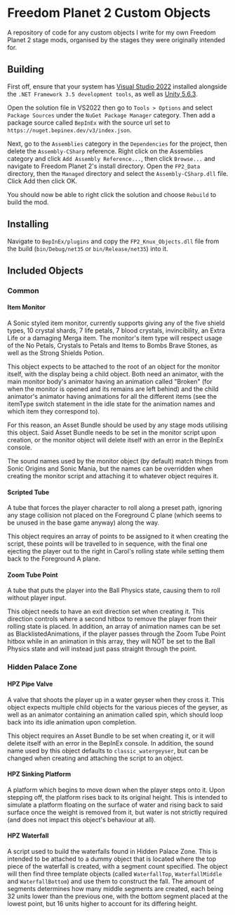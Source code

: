 # Freedom Planet 2 Custom Objects

A repository of code for any custom objects I write for my own Freedom Planet 2 stage mods, organised by the stages they were originally intended for.

## Building

First off, ensure that your system has [Visual Studio 2022](https://visualstudio.microsoft.com/) installed alongside the `.NET Framework 3.5 development tools`, as well as [Unity 5.6.3](https://unity.com/releases/editor/whats-new/5.6.3#installs).

Open the solution file in VS2022 then go to `Tools > Options` and select `Package Sources` under the `NuGet Package Manager` category. Then add a package source called `BepInEx` with the source url set to `https://nuget.bepinex.dev/v3/index.json`.

Next, go to the `Assemblies` category in the `Dependencies` for the project, then delete the `Assembly-CSharp` reference. Right click on the Assemblies category and click `Add Assembly Reference...`, then click `Browse...` and navigate to Freedom Planet 2's install directory. Open the `FP2_Data` directory, then the `Managed` directory and select the `Assembly-CSharp.dll` file. Click Add then click OK.

You should now be able to right click the solution and choose `Rebuild` to build the mod.

## Installing

Navigate to `BepInEx/plugins` and copy the `FP2_Knux_Objects.dll` file from the build (`bin/Debug/net35` or `bin/Release/net35`) into it.

## Included Objects

### Common

#### Item Monitor

A Sonic styled item monitor, currently supports giving any of the five shield types, 10 crystal shards, 7 life petals, 7 blood crystals, invincibility, an Extra Life or a damaging Merga item. The monitor's item type will respect usage of the No Petals, Crystals to Petals and Items to Bombs Brave Stones, as well as the Strong Shields Potion.

This object expects to be attached to the root of an object for the monitor itself, with the display being a child object. Both need an animator, with the main monitor body's animator having an animation called "Broken" (for when the monitor is opened and its remains are left behind) and the child animator's animator having animations for all the different items (see the itemType switch statement in the idle state for the animation names and which item they correspond to).

For this reason, an Asset Bundle should be used by any stage mods utilising this object. Said Asset Bundle needs to be set in the monitor script upon creation, or the monitor object will delete itself with an error in the BepInEx console.

The sound names used by the monitor object (by default) match things from Sonic Origins and Sonic Mania, but the names can be overridden when creating the monitor script and attaching it to whatever object requires it.

#### Scripted Tube

A tube that forces the player character to roll along a preset path, ignoring any stage collision not placed on the Foreground C plane (which seems to be unused in the base game anyway) along the way.

This object requires an array of points to be assigned to it when creating the script, these points will be travelled to in sequence, with the final one ejecting the player out to the right in Carol's rolling state while setting them back to the Foreground A plane.

#### Zoom Tube Point

A tube that puts the player into the Ball Physics state, causing them to roll without player input.

This object needs to have an exit direction set when creating it. This direction controls where a second hitbox to remove the player from their rolling state is placed. In addition, an array of animation names can be set as BlacklistedAnimations, if the player passes through the Zoom Tube Point hitbox while in an animation in this array, they will NOT be set to the Ball Physics state and will instead just pass straight through the point.

### Hidden Palace Zone

#### HPZ Pipe Valve

A valve that shoots the player up in a water geyser when they cross it. This object expects multiple child objects for the various pieces of the geyser, as well as an animator containing an animation called spin, which should loop back into its idle animation upon completion.

This object requires an Asset Bundle to be set when creating it, or it will delete itself with an error in the BepInEx console. In addition, the sound name used by this object defaults to `classic_watergeyser`, but can be changed when creating and attaching the script to an object.

#### HPZ Sinking Platform

A platform which begins to move down when the player steps onto it. Upon stepping off, the platform rises back to its original height. This is intended to simulate a platform floating on the surface of water and rising back to said surface once the weight is removed from it, but water is not strictly required (and does not impact this object's behaviour at all).

#### HPZ Waterfall

A script used to build the waterfalls found in Hidden Palace Zone. This is intended to be attached to a dummy object that is located where the top piece of the waterfall is created, with a segment count specified. The object will then find three template objects (called `WaterfallTop`, `WaterfallMiddle` and `WaterfallBottom`) and use them to construct the fall. The amount of segments determines how many middle segments are created, each being 32 units lower than the previous one, with the bottom segment placed at the lowest point, but 16 units higher to account for its differing height.
